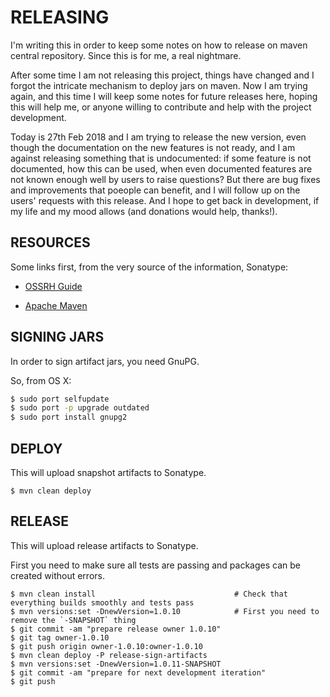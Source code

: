 RELEASING
=========

I'm writing this in order to keep some notes on how to release on maven central repository. Since this is for me, a real
nightmare.

After some time I am not releasing this project, things have changed and I forgot the intricate mechanism to deploy jars
on maven. Now I am trying again, and this time I will keep some notes for future releases here, hoping this will help
me, or anyone willing to contribute and help with the project development.

Today is 27th Feb 2018 and I am trying to release the new version, even though the documentation on the new features is
not ready, and I am against releasing something that is undocumented: if some feature is not documented, how this can be
used, when even documented features are not known enough well by users to raise questions?
But there are bug fixes and improvements that poeople can benefit, and I will follow up on the users' requests with this
release. And I hope to get back in development, if my life and my mood allows (and donations would help, thanks!).

RESOURCES
---------

Some links first, from the very source of the information, Sonatype:

- [OSSRH Guide][]
- [Apache Maven][]

  [OSSRH Guide]: http://central.sonatype.org/pages/ossrh-guide.html
  [Apache Maven]: http://central.sonatype.org/pages/apache-maven.html


SIGNING JARS
------------

In order to sign artifact jars, you need GnuPG.

So, from OS X:

```bash
$ sudo port selfupdate
$ sudo port -p upgrade outdated
$ sudo port install gnupg2
```

DEPLOY
------

This will upload snapshot artifacts to Sonatype.

```
$ mvn clean deploy
```

RELEASE
-------

This will upload release artifacts to Sonatype.

First you need to make sure all tests are passing and packages can be created without errors.


```
$ mvn clean install                               # Check that everything builds smoothly and tests pass
$ mvn versions:set -DnewVersion=1.0.10            # First you need to remove the `-SNAPSHOT` thing
$ git commit -am "prepare release owner 1.0.10"
$ git tag owner-1.0.10
$ git push origin owner-1.0.10:owner-1.0.10
$ mvn clean deploy -P release-sign-artifacts
$ mvn versions:set -DnewVersion=1.0.11-SNAPSHOT
$ git commit -am "prepare for next development iteration"
$ git push
```
